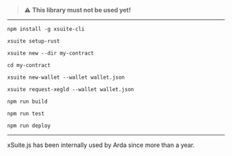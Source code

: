 > :warning: **This library must not be used yet!**

---

```
npm install -g xsuite-cli
```

```
xsuite setup-rust
```

```
xsuite new --dir my-contract
```

```
cd my-contract
```

```
xsuite new-wallet --wallet wallet.json
```

```
xsuite request-xegld --wallet wallet.json
```

```
npm run build
```

```
npm run test
```

```
npm run deploy
```

---

xSuite.js has been internally used by Arda since more than a year.
